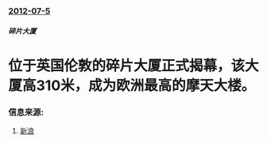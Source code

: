 ### [2012-07-5](/news/2012/07/5/index.md)

##### 碎片大厦
# 位于英国伦敦的碎片大厦正式揭幕，该大厦高310米，成为欧洲最高的摩天大楼。




### 信息来源:

1. [新浪](http://news.sina.com.cn/o/p/2012-07-07/055924729641.shtml)

